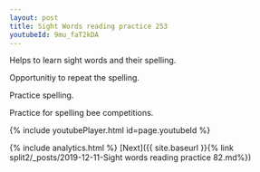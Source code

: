 ```yaml
---
layout: post
title: Sight Words reading practice 253
youtubeId: 9mu_faT2kDA
---
```

 
 
Helps to learn sight words and their spelling.

Opportunitiy to repeat the spelling. 

Practice spelling. 
 
Practice for spelling bee competitions. 
 
{% include youtubePlayer.html id=page.youtubeId %}
 
 
{% include analytics.html %} 
[Next]({{ site.baseurl }}{% link  split2/_posts/2019-12-11-Sight words reading practice 82.md%})
 
